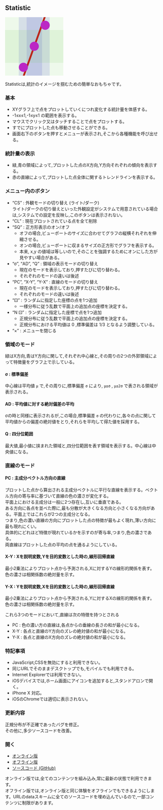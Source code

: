 ## Statistic

![Statistic](Icon.png "Statistic")

Statisticは,統計のイメージを掴むための簡単なおもちゃです。

### 基本
- XYグラフ上で点をプロットしていくにつれ変化する統計量を体感する。
- -1≤x≤1,-1≤y≤1 の範囲を表示する。
- マウスでクリック又はタッチすることで点をプロットする。
- すでにプロットした点も移動させることができる。
- 画面右下のボタンを押すとメニューが表示され,そこから各種機能を呼び出せる。

### 統計量の表示

- 緑,青の領域によって,プロットした点のX方向,Y方向それぞれの傾向を表示する。
- 赤の直線によって,プロットした点全体に関するトレンドラインを表示する。

### メニュー内のボタン
- “CS” : 外観モードの切り替え (ライト/ダーク)  
	ライト/ダークの切り替えといった外観設定がシステムで用意されている場合は,システムでの設定を反映し,このボタンは表示されない。
- “CL” : 現在プロットされている点を全て削除
- “SQ” : 正方形表示のオン/オフ
	* オフの場合,ビューポートのサイズに合わせてグラフの縦横それぞれを伸縮させる。
	* オンの場合,ビューポートに収まるサイズの正方形でグラフを表示する。
	* 本来, x,y の値域は等しいので,そのことを強調するためにオンにした方が見やすい場合がある。
- “σ”, “AD”, “Q” : 領域の表示モードの切り替え
	* 現在のモードを表示しており,押すたびに切り替わる。
	* それぞれのモードの違いは後述
- “PC”, “X-Y”, “Y-X” : 直線のモードの切り替え
	* 現在のモードを表示しており,押すたびに切り替わる。
	* それぞれのモードの違いは後述
- “⚀” : ランダムに指定した座標の点を1つ追加
	* 一様分布に従う乱数で平面上の追加点の座標を決定する。
- “N ⚀” : ランダムに指定した座標で点を1つ追加
	* 正規分布に従う乱数で平面上の追加点の座標を決定する。  
	* 正規分布における平均値は 0 ,標準偏差は 1/3 となるよう調整している。
- “×” : メニューを閉じる

### 領域のモード

緑はX方向,青はY方向に関して,それぞれ中心線と,その周りの2つの外郭領域によって特徴量をグラフ上で示している。
#### σ : 標準偏差  
中心線は平均値 `μ` で,その周りに,標準偏差 `σ` により, `μ±σ` , `μ±2σ` で表される領域が表示される。
#### AD : 平均値に対する絶対偏差の平均  
σの時と同様に表示されるが,この場合,標準偏差 `σ` の代わりに,各々の点に関して平均値からの偏差の絶対値をとり,それらを平均して得た値を採用する。
#### Q : 四分位範囲  
最大値,最小値に挟まれた領域と,四分位範囲を表す領域を表示する。中心線は中央値になる。

### 直線のモード

#### PC : 主成分ベクトル方向の直線
プロットした点から算出される主成分ベクトルに平行な直線を表示する。ベクトル方向の寄与率に基づいて直線の色の濃さが変化する。  
平面上における主成分は一般に2つ存在し,互いに垂直である。  
ある方向に各点を並べた際に,最も分散が大きくなる方向と小さくなる方向がある。平面上ではこれらが2つの主成分となる。  
つまり,色の濃い直線の方向にプロットした点の特徴が最もよく現れ,薄い方向に最も現れにくい。  
具体的にどれほど特徴が現れているかを示すのが寄与率,つまり,色の濃さである。  
両直線はプロットした点の平均の点を通るようにしている。
#### X-Y : Xを説明変数,Yを目的変数とした時の,線形回帰直線  
最小2乗法によりプロット点から予測される,Xに対するYの線形的関係を表す。  
色の濃さは相関係数の絶対量を示す。
#### Y-X : Yを説明変数,Xを目的変数とした時の,線形回帰直線  
最小2乗法によりプロット点から予測される,Yに対するXの線形的関係を表す。  
色の濃さは相関係数の絶対量を示す。

これら3つのモードにおいて,直線は次の特徴を持つとされる

* PC : 色の濃い方の直線は,各点からの垂線の長さの和が最小になる。
* X-Y : 各点と直線のY方向のズレの絶対値の和が最小になる。
* Y-X : 各点と直線のX方向のズレの絶対値の和が最小になる。


### 特記事項
- JavaScript,CSSを無効にすると利用できない。
- 同じURLでそのままデスクトップでも,モバイルでも利用できる。
- Internet Explorerでは利用できない。
- iOSデバイスでは,ホーム画面にアイコンを追加すると,スタンドアロンで開く。
- iPhone X 対応。
- iOSのChromeでは適切に表示されない。

### 更新内容

正規分布が不正確であったバグを修正。  
その他に,多少ソースコードを改善。

### 開く
- [オンライン版](https://akimikimikimikimikimikimika.github.io/Statistic/Statistic.html "Statisticオンライン版")
- [オフライン版](https://akimikimikimikimikimikimika.github.io/Statistic/offline.html "Statisticオフライン版")
- [ソースコード (GitHub)](https://github.com/akimikimikimikimikimikimika/Statistic/ "ソースコード")

オンライン版では,全てのコンテンツを組み込み,常に最新の状態で利用できます。  
オフライン版では,オンライン版と同じ体験をオフラインでもできるようにします。URLのdataスキームに全てのソースコードを埋め込んでいるので,一部コンテンツに制限があります。